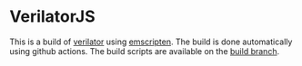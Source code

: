 # VerilatorJS

This is a build of [verilator](https://github.com/verilator/verilator)
using [emscripten](https://emscripten.org/).
The build is done automatically using github actions.
The build scripts are available on the [build branch](https://github.com/yuyichao/verilatorjs/tree/build).
